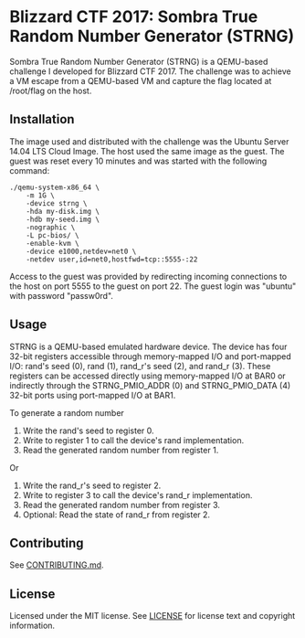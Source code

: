 Blizzard CTF 2017: Sombra True Random Number Generator (STRNG)
==============================================================

Sombra True Random Number Generator (STRNG) is a QEMU-based challenge I
developed for Blizzard CTF 2017. The challenge was to achieve a VM escape
from a QEMU-based VM and capture the flag located at /root/flag on the host.


Installation
------------

The image used and distributed with the challenge was the Ubuntu Server
14.04 LTS Cloud Image. The host used the same image as the guest. The guest
was reset every 10 minutes and was started with the following command:

    ./qemu-system-x86_64 \
        -m 1G \
        -device strng \
        -hda my-disk.img \
        -hdb my-seed.img \
        -nographic \
        -L pc-bios/ \
        -enable-kvm \
        -device e1000,netdev=net0 \
        -netdev user,id=net0,hostfwd=tcp::5555-:22

Access to the guest was provided by redirecting incoming connections to the
host on port 5555 to the guest on port 22. The guest login was "ubuntu" with
password "passw0rd".


Usage
-----

STRNG is a QEMU-based emulated hardware device. The device has four 32-bit
registers accessible through memory-mapped I/O and port-mapped I/O: rand's
seed (0), rand (1), rand_r's seed (2), and rand_r (3). These registers can
be accessed directly using memory-mapped I/O at BAR0 or indirectly through
the STRNG_PMIO_ADDR (0) and STRNG_PMIO_DATA (4) 32-bit ports using
port-mapped I/O at BAR1.

To generate a random number
1. Write the rand's seed to register 0.
2. Write to register 1 to call the device's rand implementation.
3. Read the generated random number from register 1.

Or
1. Write the rand_r's seed to register 2.
2. Write to register 3 to call the device's rand_r implementation.
3. Read the generated random number from register 3.
4. Optional: Read the state of rand_r from register 2.


Contributing
------------

See [CONTRIBUTING.md](CONTRIBUTING.md).


License
-------

Licensed under the MIT license. See [LICENSE](LICENSE) for license text and
copyright information.
